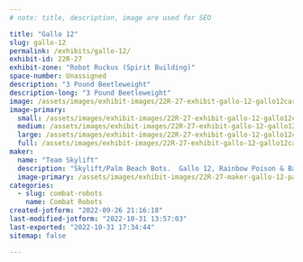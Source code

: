 ```yaml
---
# note: title, description, image are used for SEO

title: "Gallo 12"
slug: gallo-12
permalink: /exhibits/gallo-12/
exhibit-id: 22R-27
exhibit-zone: "Robot Ruckus (Spirit Building)"
space-number: Unassigned
description: "3 Pound Beetleweight"
description-long: "3 Pound Beetleweight"
image: /assets/images/exhibit-images/22R-27-exhibit-gallo-12-gallo12cartoon-large.png
image-primary: 
  small: /assets/images/exhibit-images/22R-27-exhibit-gallo-12-gallo12cartoon-small.png
  medium: /assets/images/exhibit-images/22R-27-exhibit-gallo-12-gallo12cartoon-medium.png
  large: /assets/images/exhibit-images/22R-27-exhibit-gallo-12-gallo12cartoon-large.png
  full: /assets/images/exhibit-images/22R-27-exhibit-gallo-12-gallo12cartoon-full.png
maker: 
  name: "Team Skylift"
  description: "Skylift/Palm Beach Bots.  Gallo 12, Rainbow Poison & Baby Beater"
  image-primary: /assets/images/exhibit-images/22R-27-maker-gallo-12-palmtreesticker3inchround-medium.png
categories: 
  - slug: combat-robots
    name: Combat Robots
created-jotform: "2022-09-26 21:16:18"
last-modified-jotform: "2022-10-31 13:57:03"
last-exported: "2022-10-31 17:34:44"
sitemap: false

---
```

